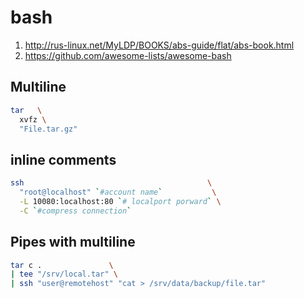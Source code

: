 # bash
1. http://rus-linux.net/MyLDP/BOOKS/abs-guide/flat/abs-book.html
2. https://github.com/awesome-lists/awesome-bash
## Multiline
```bash
tar   \
  xvfz \
  "File.tar.gz" 
```

## inline comments
```bash
ssh                                         \
  "root@localhost" `#account name`           \
  -L 10080:localhost:80 `# localport porward` \
  -C `#compress connection`
```

## Pipes with multiline
```bash
tar c .               \
| tee "/srv/local.tar" \
| ssh "user@remotehost" "cat > /srv/data/backup/file.tar"
```
